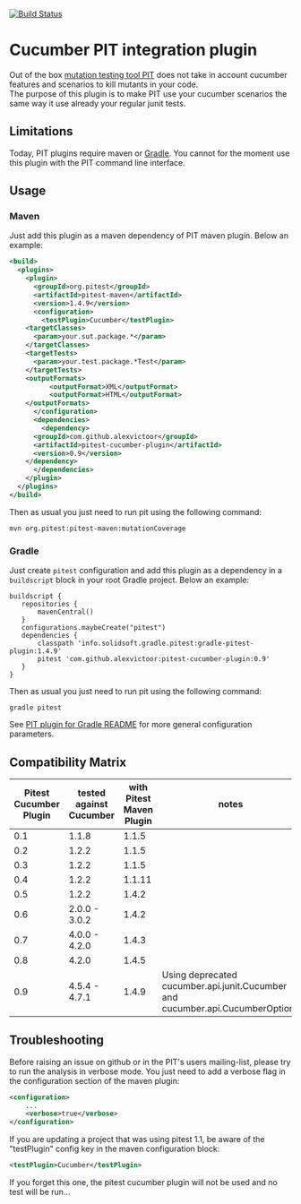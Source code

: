 [![Build Status](https://travis-ci.org/alexvictoor/pitest-cucumber-plugin.svg?branch=master)](https://travis-ci.org/alexvictoor/pitest-cucumber-plugin)

Cucumber PIT integration plugin
========================

Out of the box [mutation testing tool PIT](http://pitest.org) does not take in account cucumber features and scenarios to kill mutants in your code.  
The purpose of this plugin is to make PIT use your cucumber scenarios the same way it use already your regular junit tests.

Limitations
------------
Today, PIT plugins require maven or [Gradle](https://github.com/szpak/gradle-pitest-plugin). You cannot for the moment use this plugin with the PIT command line interface.

Usage
------
### Maven

Just add this plugin as a maven dependency of PIT maven plugin. Below an example:

```xml
<build>
  <plugins>
    <plugin>
      <groupId>org.pitest</groupId>
      <artifactId>pitest-maven</artifactId>
      <version>1.4.9</version>
      <configuration>
        <testPlugin>Cucumber</testPlugin>
	<targetClasses>
	  <param>your.sut.package.*</param>
	</targetClasses>
	<targetTests>
	  <param>your.test.package.*Test</param>
	</targetTests>
	<outputFormats>
          <outputFormat>XML</outputFormat>
          <outputFormat>HTML</outputFormat>
	</outputFormats>
      </configuration>
      <dependencies>
        <dependency>
	  <groupId>com.github.alexvictoor</groupId>
	  <artifactId>pitest-cucumber-plugin</artifactId>
	  <version>0.9</version>
	</dependency>
      </dependencies>
    </plugin>
  </plugins>
</build>

```

Then as usual you just need to run pit using the following command:

    mvn org.pitest:pitest-maven:mutationCoverage

### Gradle

Just create `pitest` configuration and add this plugin as a dependency in a `buildscript` block in your root Gradle project. Below an example:
```
buildscript {
   repositories {
       mavenCentral()
   }
   configurations.maybeCreate("pitest")
   dependencies {
       classpath 'info.solidsoft.gradle.pitest:gradle-pitest-plugin:1.4.9'
       pitest 'com.github.alexvictoor:pitest-cucumber-plugin:0.9'
   }
}
```

Then as usual you just need to run pit using the following command:

    gradle pitest

See [PIT plugin for Gradle README]( https://github.com/szpak/gradle-pitest-plugin) for more general configuration parameters.

Compatibility Matrix
--------------------

| Pitest Cucumber Plugin | tested against Cucumber | with Pitest Maven Plugin | notes |
|------------------------|-------------------------|--------------------------|-------|
| 0.1 | 1.1.8         | 1.1.5  | |
| 0.2 | 1.2.2         | 1.1.5  | |
| 0.3 | 1.2.2         | 1.1.5  | |
| 0.4 | 1.2.2         | 1.1.11 | |
| 0.5 | 1.2.2         | 1.4.2  | |
| 0.6 | 2.0.0 - 3.0.2 | 1.4.2  | |
| 0.7 | 4.0.0 - 4.2.0 | 1.4.3  | |
| 0.8 | 4.2.0         | 1.4.5  | |
| 0.9 | 4.5.4 - 4.7.1 | 1.4.9  | Using deprecated cucumber.api.junit.Cucumber and cucumber.api.CucumberOptions |

Troubleshooting
-----------------
Before raising an issue on github or in the PIT's users mailing-list, please try to run the analysis in verbose mode. You just need to add a verbose flag in the configuration section of the maven plugin:

```xml
<configuration>
	...
	<verbose>true</verbose>
</configuration>
```

If you are updating a project that was using pitest 1.1, be aware of the "testPlugin" config key in the maven configuration block:

```xml
<testPlugin>Cucumber</testPlugin> 
```

If you forget this one, the pitest cucumber plugin will not be used and no test will be run...
